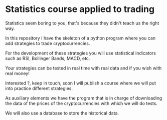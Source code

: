 # Statistics course applied to trading

Statistics seem boring to you, that's because they didn't teach us the right way.

In this repository I have the skeleton of a python program where you can add strategies to trade cryptocurrencies.

For the development of these strategies you will use statistical indicators such as RSI, Bollinger Bands, MACD, etc.

Your strategies can be tested in real time with real data and if you wish with real money!

Interested ?, keep in touch, soon I will publish a course where we will put into practice different strategies.

As auxiliary elements we have the program that is in charge of downloading the data of the prices of the cryptocurrencies with which we will do tests.

We will also use a database to store the historical data.
